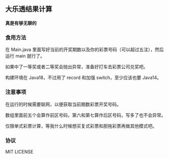 ## 大乐透结果计算
#### 真是有够无聊的

### 食用方法
在 Main.java 里面写好当前的开奖期数以及你的彩票号码（可以超过五注），然后运行 main 就行了。
  
如果中了一等奖或者二等奖会抛出异常，准备好打车去彩票公司兑奖吧。
  
构建环境在 Java18，不过用了 record 和加强 switch，至少应该也要 Java14。
### 注意事项
在运行的时候需要联网，以便获取当前期数彩票开奖号码。
  
数组里面前五个会算作前区号码，第六和第七算作后区号码，写多了也不会异常。
  
仅限单式彩票计算，等我什么时候想买复式彩票和胆拖彩票再做其他模式吧。
### 协议
MIT LICENSE